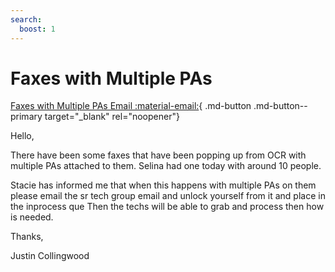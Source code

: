 ```yaml
---
search:
  boost: 1
---
```


# Faxes with Multiple PAs

[Faxes with Multiple PAs Email :material-email:](https://mygainwell-my.sharepoint.com/:u:/r/personal/christopher_nguyen_gainwelltechnologies_com/Documents/Evergreen/Emails/Faxes%20with%20Multiple%20PA%20s.msg?csf=1&web=1&e=kTqX2N){ .md-button .md-button--primary target="_blank" rel="noopener"}

Hello,

There have been some faxes  that have been popping up from OCR with multiple PAs attached to them. Selina had one today with around 10 people.

Stacie has informed me that when this happens with multiple PAs on them please email the sr tech group email and unlock yourself from it and place in the inprocess que
Then the techs will be able to grab and process then how is needed.

Thanks,
 
Justin Collingwood
